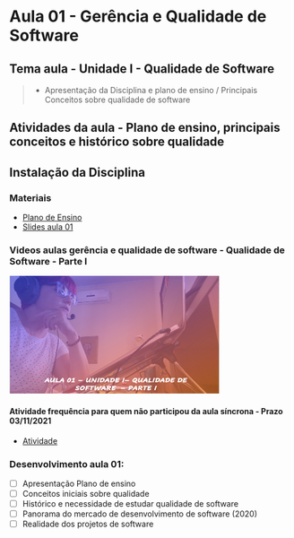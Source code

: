 # Aula 01 - Gerência e Qualidade de Software
## Tema aula - Unidade I - Qualidade de Software
 
>  * Apresentação da Disciplina e plano de ensino / Principais Conceitos sobre qualidade de software

## Atividades da aula - Plano de ensino, principais conceitos e histórico sobre qualidade

## Instalação da Disciplina

### Materiais
- [Plano de Ensino](plano_ensino_remoto_gerencia_2021_1_assinado.pdf)
- [Slides aula 01](aula1_UnidadeI_Qualidade_sw_parteI.pdf)

### Videos aulas gerência e qualidade de software -  Qualidade de Software - Parte I
[![Aula - Qualidade de Software PARTE I](capa_aula1.png)](https://www.youtube.com/watch?v=WvBiQnRSKbw)

####  Atividade frequência para quem não participou da aula síncrona - Prazo 03/11/2021

- [Atividade](https://forms.gle/t19CY74Aw3mmy1Aa9)


### Desenvolvimento aula 01: 

- [ ]  Apresentação Plano de ensino
- [ ]  Conceitos iniciais sobre qualidade
- [ ]  Histórico e necessidade de estudar qualidade de software
- [ ]  Panorama do mercado de desenvolvimento de software (2020)
- [ ]  Realidade dos projetos de software
